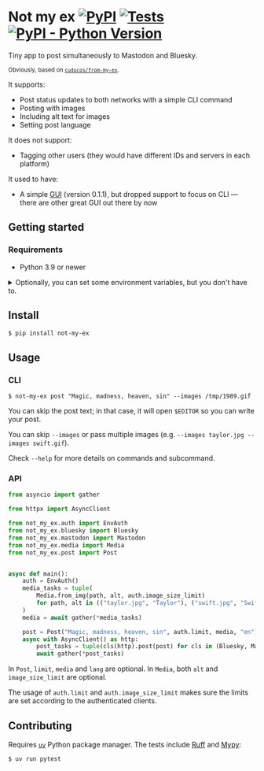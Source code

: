 # Not my ex [![PyPI](https://img.shields.io/pypi/v/not-my-ex)](https://pypi.org/project/not-my-ex/) [![Tests](https://ci.codeberg.org/api/badges/15214/status.svg)](https://ci.codeberg.org/repos/15214) [![PyPI - Python Version](https://img.shields.io/pypi/pyversions/not-my-ex)](https://pypi.org/project/not-my-ex/)

Tiny app to post simultaneously to Mastodon and Bluesky.

<small>Obviously, based on [`cuducos/from-my-ex`](https://github.com/cuducos/from-my-ex).</small>

It supports:

* Post status updates to both networks with a simple CLI command
* Posting with images
* Including alt text for images
* Setting post language

It does not support:

* Tagging other users (they would have different IDs and servers in each platform)

It used to have:

* A simple [GUI](https://en.wikipedia.org/wiki/Graphical_user_interface) (version 0.1.1), but dropped support to focus on CLI — there are other great GUI out there by now

## Getting started

### Requirements

* Python 3.9 or newer

<details>

<summary>Optionally, you can set some environment variables, but you don't have to.</summary>

#### Environment variables

##### General settings

| Name | Description | Example | Default value |
|---|---|---|---|
| `NOT_MY_EX_DEFAULT_LANG` | 2-letter ISO 639-1 code | `"pt"` | `None` |


##### To post to [Bluesky](https://bsky.app)

| Name | Description | Example | Default value |
|---|---|---|---|
| `NOT_MY_EX_BSKY_AGENT` | Bluesky instance | `"https://bsky.social"` | `"https://bsky.social"` |
| `NOT_MY_EX_BSKY_EMAIL` | Email used in Bluesky | `"cuducos@mailinator.com"` | `None` |
| `NOT_MY_EX_BSKY_PASSWORD` | Password used in Bluesky | As created in [App Passwords](https://bsky.app/settings/app-passwords). | `None` |

Not setting `NOT_MY_EX_BSKY_EMAIL` **or** `NOT_MY_EX_BSKY_PASSWORD` disables posting to Bluesky.

##### To post to [Mastodon](https://joinmastodon.org/)

| Name | Description | Example | Default value |
|---|---|---|---|
| `NOT_MY_EX_MASTODON_INSTANCE` | Mastodon instance | `"https://tech.lgbt"` | `"https://mastodon.social"` |
| `NOT_MY_EX_MASTODON_TOKEN` | Mastodon access token | Go to your _Settings_, _Development_ and then create an app to get the access token. Select the `write:statuses` and `write:media` scopes. | `None` |

Not setting `NOT_MY_EX_MASTODON_TOKEN` disables posting to Mastodon.

</details>

## Install

```console
$ pip install not-my-ex
```

## Usage

### CLI

```console
$ not-my-ex post "Magic, madness, heaven, sin" --images /tmp/1989.gif
```

You can skip the post text; in that case, it will open `$EDITOR` so you can write your post.

You can skip `--images` or pass multiple images  (e.g. `--images taylor.jpg --images swift.gif`).

Check `--help` for more details on commands and subcommand.

### API

```python
from asyncio import gather

from httpx import AsyncClient

from not_my_ex.auth import EnvAuth
from not_my_ex.bluesky import Bluesky
from not_my_ex.mastodon import Mastodon
from not_my_ex.media import Media
from not_my_ex.post import Post


async def main():
    auth = EnvAuth()
    media_tasks = tuple(
        Media.from_img(path, alt, auth.image_size_limit)
        for path, alt in (("taylor.jpg", "Taylor"), ("swift.jpg", "Swift"))
    )
    media = await gather(*media_tasks)

    post = Post("Magic, madness, heaven, sin", auth.limit, media, "en")
    async with AsyncClient() as http:
        post_tasks = tuple(cls(http).post(post) for cls in (Bluesky, Mastodon))
        await gather(*post_tasks)
```

In `Post`, `limit`, `media` and `lang` are optional. In `Media`, both `alt` and `image_size_limit` are optional.

The usage of `auth.limit` and `auth.image_size_limit` makes sure the limits are set according to the authenticated clients.

## Contributing

Requires [`uv`](https://docs.astral.sh/uv) Python package manager. The tests include [Ruff](https://docs.astral.sh/ruff/) and [Mypy](https://www.mypy-lang.org/):

```console
$ uv run pytest
```

